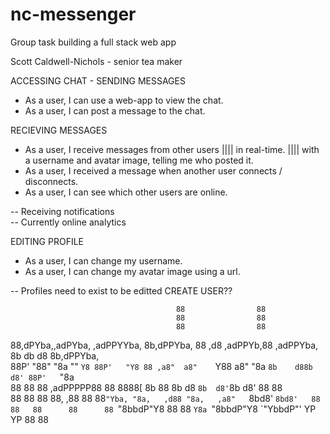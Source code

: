 # nc-messenger

Group task building a full stack web app

Scott Caldwell-Nichols - senior tea maker

ACCESSING CHAT - SENDING MESSAGES

- As a user, I can use a web-app to view the chat.
- As a user, I can post a message to the chat.

RECIEVING MESSAGES

- As a user, I receive messages from other users |||| in real-time. |||| with a username and avatar image, telling me who posted it.
- As a user, I received a message when another user connects / disconnects.
- As a user, I can see which other users are online.

-- Receiving notifications  
-- Currently online analytics

EDITING PROFILE

- As a user, I can change my username.
- As a user, I can change my avatar image using a url.

-- Profiles need to exist to be editted
CREATE USER??


                                         88                88                                             
                                         88                88                                             
                                         88                88                                             
88,dPYba,,adPYba,  ,adPPYYba, 8b,dPPYba, 88   ,d8  ,adPPYb,88  ,adPPYba,  8b      db      d8 8b,dPPYba,   
88P'   "88"    "8a ""     `Y8 88P'   "Y8 88 ,a8"  a8"    `Y88 a8"     "8a `8b    d88b    d8' 88P'   `"8a  
88      88      88 ,adPPPPP88 88         8888[    8b       88 8b       d8  `8b  d8'`8b  d8'  88       88  
88      88      88 88,    ,88 88         88`"Yba, "8a,   ,d88 "8a,   ,a8"   `8bd8'  `8bd8'   88       88  
88      88      88 `"8bbdP"Y8 88         88   `Y8a `"8bbdP"Y8  `"YbbdP"'      YP      YP     88       88  

